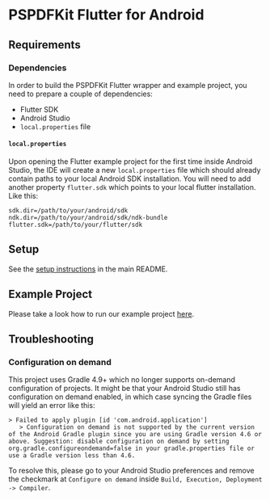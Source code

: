 # PSPDFKit Flutter for Android

## Requirements

### Dependencies

In order to build the PSPDFKit Flutter wrapper and example project, you need to prepare a couple of dependencies:

* Flutter SDK
* Android Studio
* `local.properties` file

#### `local.properties`

Upon opening the Flutter example project for the first time inside Android Studio, the IDE will create a new `local.properties` file which should already contain paths to your local Android SDK installation. You will need to add another property `flutter.sdk` which points to your local flutter installation. Like this:

```local.properties
sdk.dir=/path/to/your/android/sdk
ndk.dir=/path/to/your/android/sdk/ndk-bundle
flutter.sdk=/path/to/your/flutter/sdk
```

## Setup

See the [setup instructions](../README.md#android) in the main README.

## Example Project

Please take a look how to run our example project [here](../example/README.md#running-the-example-project).

## Troubleshooting

### Configuration on demand

This project uses Gradle 4.9+ which no longer supports on-demand configuration of projects. It might be that your Android Studio still has configuration on demand enabled, in which case syncing the Gradle files will yield an error like this:

```
> Failed to apply plugin [id 'com.android.application']
   > Configuration on demand is not supported by the current version of the Android Gradle plugin since you are using Gradle version 4.6 or above. Suggestion: disable configuration on demand by setting org.gradle.configureondemand=false in your gradle.properties file or use a Gradle version less than 4.6.
```

To resolve this, please go to your Android Studio preferences and remove the checkmark at `Configure on demand` inside `Build, Execution, Deployment -> Compiler`.
